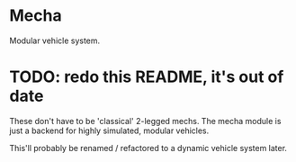 # Mecha

Modular vehicle system. 

# TODO: redo this README, it's out of date

These don't have to be 'classical' 2-legged mechs.
The mecha module is just a backend for highly simulated, modular vehicles.

This'll probably be renamed / refactored to a dynamic vehicle system later.
